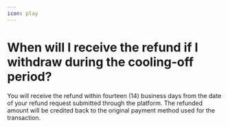 ```yaml
---
icon: play
---
```


# When will I receive the refund if I withdraw during the cooling-off period?

You will receive the refund within fourteen (14) business days from the date of your refund request submitted through the platform. The refunded amount will be credited back to the original payment method used for the transaction.
